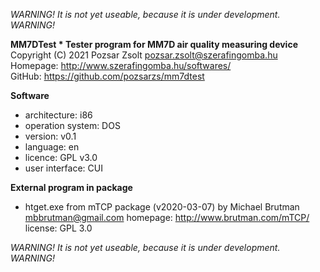 *WARNING! It is not yet useable, because it is under development. WARNING!*  

**MM7DTest * Tester program for MM7D air quality measuring device**  
Copyright (C) 2021 Pozsar Zsolt <pozsar.zsolt@szerafingomba.hu>  
Homepage: <http://www.szerafingomba.hu/softwares/>  
GitHub: <https://github.com/pozsarzs/mm7dtest>

**Software**

 - architecture:       i86
 - operation system:   DOS
 - version:            v0.1
 - language:           en
 - licence:            GPL v3.0
 - user interface:     CUI

**External program in package**

 - htget.exe from mTCP package (v2020-03-07)
   by Michael Brutman <mbbrutman@gmail.com>
   homepage: <http://www.brutman.com/mTCP/>
   license: GPL 3.0

*WARNING! It is not yet useable, because it is under development. WARNING!*  
